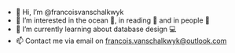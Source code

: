 - 👋 Hi, I’m @francoisvanschalkwyk
- 👀 I’m interested in the ocean 🌊, in reading 📖 and in people 🧍
- 🌱 I’m currently learning about database design 💻
- 📫 Contact me via email on francois.vanschalkwyk@outlook.com

<!---
francoisvanschalkwyk/francoisvanschalkwyk is a ✨ special ✨ repository because its `README.md` (this file) appears on your GitHub profile.
You can click the Preview link to take a look at your changes.
--->
